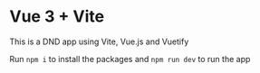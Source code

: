 # Vue 3 + Vite

This is a DND app using Vite, Vue.js and Vuetify  

Run `npm i` to install the packages and `npm run dev` to run the app  
